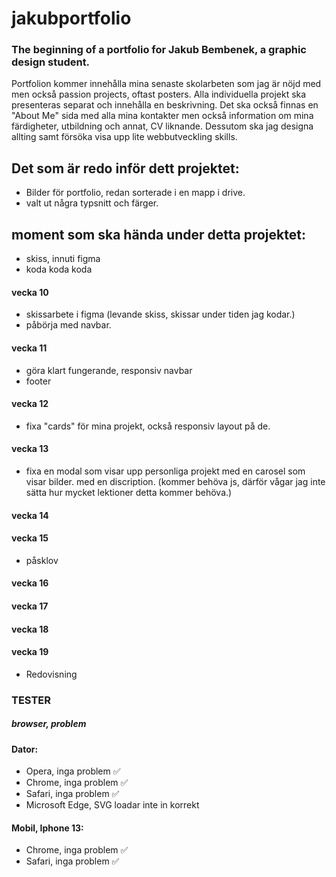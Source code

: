 # jakubportfolio
### The beginning of a portfolio for Jakub Bembenek, a graphic design student.

Portfolion kommer innehålla mina senaste skolarbeten som jag är nöjd med men också passion projects, oftast posters. Alla individuella projekt ska presenteras separat och innehålla en beskrivning. Det ska också finnas en "About Me" sida med alla mina kontakter men också information om mina färdigheter, utbildning och annat, CV liknande. Dessutom ska jag designa allting samt försöka visa upp lite webbutveckling skills.

## Det som är redo inför dett projektet:

- Bilder för portfolio, redan sorterade i en mapp i drive.
- valt ut några typsnitt och färger.

## moment som ska hända under detta projektet:
- skiss, innuti figma
- koda koda koda

#### vecka 10

- skissarbete i figma (levande skiss, skissar under tiden jag kodar.)
- påbörja med navbar.

#### vecka 11

- göra klart fungerande, responsiv navbar
- footer

#### vecka 12

- fixa "cards" för mina projekt, också responsiv layout på de.

#### vecka 13

- fixa en modal som visar upp personliga projekt med en carosel som visar bilder. med en discription. (kommer behöva js, därför vågar jag inte sätta hur mycket lektioner detta kommer behöva.)

#### vecka 14



#### vecka 15

- påsklov

#### vecka 16



#### vecka 17



#### vecka 18



#### vecka 19

- Redovisning

### TESTER
##### browser, problem

#### Dator:
- Opera, inga problem ✅
- Chrome, inga problem ✅
- Safari, inga problem ✅
- Microsoft Edge, SVG loadar inte in korrekt 

#### Mobil, Iphone 13:
- Chrome, inga problem ✅
- Safari, inga problem ✅